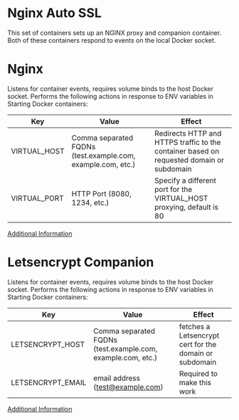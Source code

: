 # Nginx Auto SSL
This set of containers sets up an NGINX proxy and companion container.  Both of these containers respond to events on the local Docker socket.

# Nginx
Listens for container events, requires volume binds to the host Docker socket.  Performs the following actions in response to ENV variables in Starting Docker containers:

| Key | Value | Effect |
| --- | ----- | ------ |
| VIRTUAL_HOST | Comma separated FQDNs (test.example.com, example.com, etc.) | Redirects HTTP and HTTPS traffic to the container based on requested domain or subdomain |
| VIRTUAL_PORT | HTTP Port (8080, 1234, etc.) | Specify a different port for the VIRTUAL_HOST proxying, default is 80 |

[Additional Information](https://github.com/jwilder/nginx-proxy)


# Letsencrypt Companion
Listens for container events, requires volume binds to the host Docker socket.  Performs the following actions in response to ENV variables in Starting Docker containers: 

| Key | Value | Effect |
| --- | ----- | ------ |
| LETSENCRYPT_HOST | Comma separated FQDNs (test.example.com, example.com, etc.) | fetches a Letsencrypt cert for the domain or subdomain |
| LETSENCRYPT_EMAIL | email address (test@example.com) | Required to make this work |

[Additional Information](https://github.com/JrCs/docker-letsencrypt-nginx-proxy-companion)